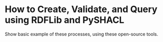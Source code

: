 # How to Create, Validate, and Query using RDFLib and PySHACL

Show basic example of these processes, using these open-source tools. 